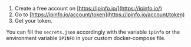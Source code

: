 1. Create a free account on [https://ipinfo.io/](https://ipinfo.io/)
2. Go to [https://ipinfo.io/account/token](https://ipinfo.io/account/token)
3. Get your token.

You can fill the `secrets.json` accordingly with the variable `ipinfo` or the environment variable `IPINFO` in your custom docker-compose file.
